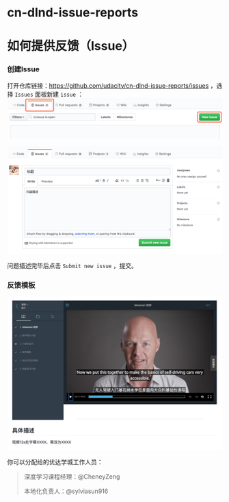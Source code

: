 # cn-dlnd-issue-reports
# 如何提供反馈（Issue）

### 创建Issue

打开仓库链接：https://github.com/udacity/cn-dlnd-issue-reports/issues ，选择 `Issues` 面板新建 `issue` ：![new issue](beta-test/new-issue.png)



![add-comment](beta-test/add-comment.png)



问题描述完毕后点击 `Submit new issue` ，提交。



### 反馈模板

![temp](beta-test/demo_Sebastrian.png)



你可以分配给的优达学城工作人员：

> 深度学习课程经理：@CheneyZeng
>
> 本地化负责人：@sylviasun916
>


